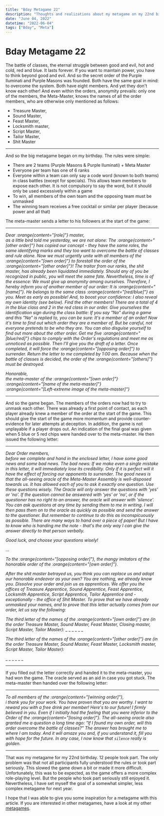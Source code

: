 ```yaml
---
title: "Bday Metagame 22"
description: "Thoughts and realizations about my metagame on my 22nd birthday"
date: "June 04, 2022"
datetime: "2022-06-04"
tags: ["Bday", "Meta"]
---
```


# Bday Metagame 22
The battle of classes, the eternal struggle between good and evil, hot and cold, red and blue. It lasts forever.
If you want to maintain power, you have to think beyond good and evil. And so the secret order of the Purple Iluminati and Purple Masons was founded.
Both have the same goal in mind: to overcome the system. Both have eight members. And yet they don't know each other!
And even within the orders, anonymity prevails: only one of the members, the Meta-Master, knows the names of all the order members, who are otherwise only mentioned as follows:
- Treasure Master,
- Sound Master,
- Feast Master,
- Locksmith master,
- Script Master,
- Tailor Master,
- Shit Master

---
And so the big metagame began on my birthday. The rules were simple:
- There are 2 teams (Purple Masons & Purple Iluminati) + Meta Master
- Everyone per team has one of 6 ranks
- Everyone within a team can only say a code word (known to both teams) in class battles (except for specials). This allows team members to expose each other. It is not compulsory to say the word, but it should only be used excessively within a game
- To win, all members of the own team and the opposing team must be unmasked
- The winning team receives a free cocktail or similar per player (because power and all that)

The meta-master sends a letter to his followers at the start of the game:

---
_Dear :orange{content="[role]"} master, \
as a little bird told me yesterday, we are not alone: The :orange{content="[other order]"} has copied our concept - they have the same roles, the same identifying marks and they too want to overcome the battle of classes and rule alone. Now we must urgently unite with all members of the :orange{content="[own order]"} to forestall the order of the :orange{content="[other order]"}!
The traitor from our ranks, the shit master, has already been liquidated immediately. Should any of you be recognized in public, you will meet the same fate.
Nevertheless, time is of the essence: We must give up anonymity among ourselves. Therefore, I hereby inform you of another member of our order: It is :orange{content="[name]"}. He belongs to the same class :orange{content="[red/blue]"} as you. Meet as early as possible! And, to boost your confidence: I also reveal my own identity (see below).
Find the other members! There are a total of 4 in the blue class and 2 in the red class in our order. Give yourselves the identification sign during the class battle: If you say "Na" during a game and this "Na" is replied to, you can be sure: It's a member of an order!
Now it's time to find out which order they are a member of. But be careful, not everyone pretends to be who they are. You can also disguise yourself to find out more about the other order.
Get me five :orange{content="[blue/red]"} chips to comply with the Order's regulations and meet me as unnoticed as possible. Then I'll give you the draft of a letter. Once completed, it will force the :orange{content="[opposing order]"} to surrender. Return the letter to me completed by 1:00 am. Because when the battle of classes is decided, the order of the :orange{content="[others]"} must be destroyed._

_Honorable,_ \
_the meta-master of the :orange{content="[own order]"}_ \
_:orange{content="[name of the meta-master]"}_ \
_:orange{content="[Left-extreme image of the meta-master]"}_

---

And so the game began. The members of the orders now had to try to unmask each other. There was already a first point of contact, as each player already knew a member of the order at the start of the game. This should give the start of the game more momentum and provide counter-evidence for later attempts at deception. In addition, the game is not unplayable if a player drops out. An indication of the final goal was given when 5 blue or 5 red chips were handed over to the meta-master. He then issued the following letter:

---
_Dear Order members, \
before we complete and hand in the enclosed letter, I have some good news and some bad news.
The bad news: If we make even a single mistake in this letter, it will immediately lose its credibility. Only if it is perfect will it have the effect of forcing our opponents to surrender.
The good news is that the all-seeing oracle of the Meta-Master Assembly is well-disposed towards us. It has allowed each of you to ask it exactly one question. Use these questions wisely. The Oracle will only answer the questions with 'yes' or 'no'. If the question cannot be answered with 'yes' or 'no', or if the questioner has no right to an answer, the oracle will answer with 'silence'. You can ask questions at any time by sending them to me in writing. I will then pass them on to the oracle as quickly as possible and send the answer to the questioner. But remember to continue to do this as inconspicuously as possible. There are many ways to hand over a piece of paper! But I have to know who is handing me the note - that's the only way I can give the answer directly to that person verbally._

_Good luck, and choose your questions wisely!_

...

_To the :orange{content="[opposing order]"}, the mangy imitators of the honorable order of the :orange{content="[own order]"}._

_After the shit master betrayed us, you think you can replace us and adopt our honorable endeavor as your own? You are nothing, we already know you. Dissolve your order and join us as apprentices. We offer you the offices of Treasure Apprentice, Sound Apprentice, Feast Apprentice, Locksmith Apprentice, Script Apprentice, Tailor Apprentice and - exceptionally - the office of Shit Master.
To prove that we have already unmasked your names, and to prove that this letter actually comes from our order, let us say the following:_

_The third letter of the names of the :orange{content="[own order]"} are (in the order Treasure Master, Sound Master, Feast Master, Closing master, Script Master, Tailor Master):_
\_ \_ \_ \_ \_ \_

_The third letter of the names of the :orange{content="[other order]"} are (in the order Treasure Master, Sound Master, Feast Master, Locksmith master, Script Master, Tailor Master):_

\_ \_ \_ \_ \_ \_

---

If you filled out the letter correctly and handed it to the meta-master, you had won the game.
The oracle served as an aid in case you got stuck. The meta-master then handed over the following letter:

---

_To all members of the :orange{content="[winning order]"}, \
i thank you for your work. You have proven that you are worthy. I want to reward you with a free drink per member! Here's to our future!
I firmly believed in you. Even if I initially had the feeling that you were inferior to the Order of the :orange{content="[losing order]"}. The all-seeing oracle also granted me a question a long time ago: "If I found my own order, will this order overcome the battle of classes?" The answer has brought me to where I am today. And it will amaze you and, if you understand it, fill you with hope for the future. In any case, I now know that `silence` really is golden._

---

That was my metagame for my 22nd birthday. 12 people took part.
The only problem was that not all participants fully understood the rules or took part seriously.
This slowed the game down a bit or made it more difficult. Unfortunately, this was to be expected,
as the game offers a more complex role-playing level.
But the people who took part seriously still enjoyed it.
Nevertheless, I have set myself the goal of a somewhat simpler, less complex metagame for next year.

I hope that I was able to give you some inspiration for a metagame with this article.
If you are interested in other metagames, have a look at my other [metagames](/articles/t/Meta).